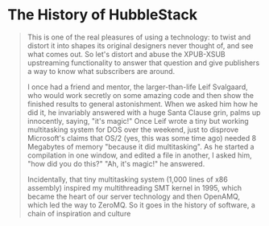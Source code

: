 # The History of HubbleStack

> This is one of the real pleasures of using a technology: to twist and distort
> it into shapes its original designers never thought of, and see what comes out.
> So let's distort and abuse the XPUB-XSUB upstreaming functionality to answer
> that question and give publishers a way to know what subscribers are around.
>
> I once had a friend and mentor, the larger-than-life Leif Svalgaard, who would
> work secretly on some amazing code and then show the finished results to
> general astonishment. When we asked him how he did it, he invariably answered
> with a huge Santa Clause grin, palms up innocently, saying, "it's magic!" Once
> Leif wrote a tiny but working multitasking system for DOS over the weekend,
> just to disprove Microsoft's claims that OS/2 (yes, this was some time ago)
> needed 8 Megabytes of memory "because it did multitasking". As he started a
> compilation in one window, and edited a file in another, I asked him, "how did
> you do this?" "Ah, it's magic!" he answered.
>
> Incidentally, that tiny multitasking system (1,000 lines of x86 assembly)
> inspired my multithreading SMT kernel in 1995, which became the heart of our
> server technology and then OpenAMQ, which led the way to ZeroMQ. So it goes in
> the history of software, a chain of inspiration and culture

